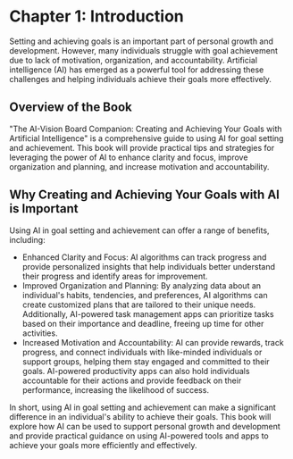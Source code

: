 Chapter 1: Introduction
=======================

Setting and achieving goals is an important part of personal growth and development. However, many individuals struggle with goal achievement due to lack of motivation, organization, and accountability. Artificial intelligence (AI) has emerged as a powerful tool for addressing these challenges and helping individuals achieve their goals more effectively.

Overview of the Book
--------------------

"The AI-Vision Board Companion: Creating and Achieving Your Goals with Artificial Intelligence" is a comprehensive guide to using AI for goal setting and achievement. This book will provide practical tips and strategies for leveraging the power of AI to enhance clarity and focus, improve organization and planning, and increase motivation and accountability.

Why Creating and Achieving Your Goals with AI is Important
----------------------------------------------------------

Using AI in goal setting and achievement can offer a range of benefits, including:

* Enhanced Clarity and Focus: AI algorithms can track progress and provide personalized insights that help individuals better understand their progress and identify areas for improvement.
* Improved Organization and Planning: By analyzing data about an individual's habits, tendencies, and preferences, AI algorithms can create customized plans that are tailored to their unique needs. Additionally, AI-powered task management apps can prioritize tasks based on their importance and deadline, freeing up time for other activities.
* Increased Motivation and Accountability: AI can provide rewards, track progress, and connect individuals with like-minded individuals or support groups, helping them stay engaged and committed to their goals. AI-powered productivity apps can also hold individuals accountable for their actions and provide feedback on their performance, increasing the likelihood of success.

In short, using AI in goal setting and achievement can make a significant difference in an individual's ability to achieve their goals. This book will explore how AI can be used to support personal growth and development and provide practical guidance on using AI-powered tools and apps to achieve your goals more efficiently and effectively.

